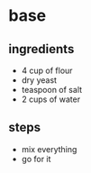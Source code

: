 # base

## ingredients

- 4 cup of flour
- dry yeast
- teaspoon of salt
- 2 cups of water


## steps

- mix everything
- go for it